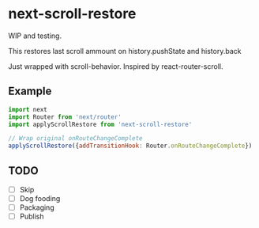 # next-scroll-restore

WIP and testing.

This restores last scroll ammount on history.pushState and history.back

Just wrapped with scroll-behavior. Inspired by react-router-scroll.

## Example

```js
import next
import Router from 'next/router'
import applyScrollRestore from 'next-scroll-restore'

// Wrap original onRouteChangeComplete
applyScrollRestore({addTransitionHook: Router.onRouteChangeComplete})
```

## TODO

- [ ] Skip
- [ ] Dog fooding
- [ ] Packaging
- [ ] Publish
